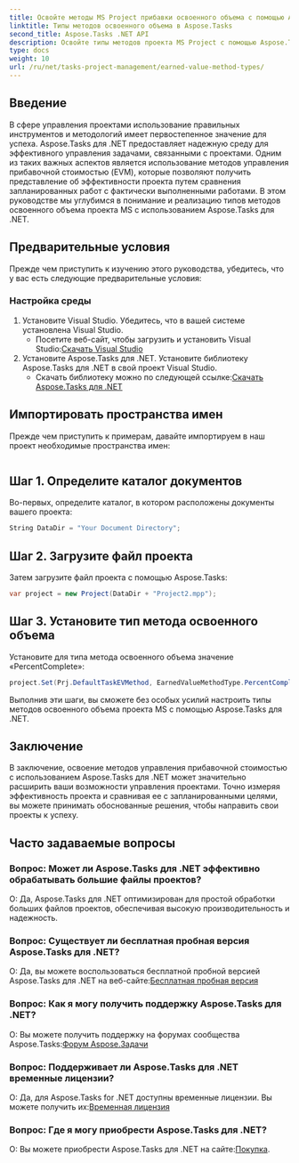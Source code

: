 ```yaml
---
title: Освойте методы MS Project прибавки освоенного объема с помощью Aspose.Tasks
linktitle: Типы методов освоенного объема в Aspose.Tasks
second_title: Aspose.Tasks .NET API
description: Освойте типы методов проекта MS Project с помощью Aspose.Tasks для .NET. Повышайте эффективность управления проектами без особых усилий.
type: docs
weight: 10
url: /ru/net/tasks-project-management/earned-value-method-types/
---
```

## Введение
В сфере управления проектами использование правильных инструментов и методологий имеет первостепенное значение для успеха. Aspose.Tasks для .NET предоставляет надежную среду для эффективного управления задачами, связанными с проектами. Одним из таких важных аспектов является использование методов управления прибавочной стоимостью (EVM), которые позволяют получить представление об эффективности проекта путем сравнения запланированных работ с фактически выполненными работами. В этом руководстве мы углубимся в понимание и реализацию типов методов освоенного объема проекта MS с использованием Aspose.Tasks для .NET.
## Предварительные условия
Прежде чем приступить к изучению этого руководства, убедитесь, что у вас есть следующие предварительные условия:
### Настройка среды
1. Установите Visual Studio. Убедитесь, что в вашей системе установлена Visual Studio.
   -  Посетите веб-сайт, чтобы загрузить и установить Visual Studio:[Скачать Visual Studio](https://visualstudio.microsoft.com/downloads/)
2. Установите Aspose.Tasks для .NET. Установите библиотеку Aspose.Tasks для .NET в свой проект Visual Studio.
   -  Скачать библиотеку можно по следующей ссылке:[Скачать Aspose.Tasks для .NET](https://releases.aspose.com/tasks/net/)

## Импортировать пространства имен
Прежде чем приступить к примерам, давайте импортируем в наш проект необходимые пространства имен:
```csharp

```

## Шаг 1. Определите каталог документов
Во-первых, определите каталог, в котором расположены документы вашего проекта:
```csharp
String DataDir = "Your Document Directory";
```
## Шаг 2. Загрузите файл проекта
Затем загрузите файл проекта с помощью Aspose.Tasks:
```csharp
var project = new Project(DataDir + "Project2.mpp");
```
## Шаг 3. Установите тип метода освоенного объема
Установите для типа метода освоенного объема значение «PercentComplete»:
```csharp
project.Set(Prj.DefaultTaskEVMethod, EarnedValueMethodType.PercentComplete);
```
Выполнив эти шаги, вы сможете без особых усилий настроить типы методов освоенного объема проекта MS с помощью Aspose.Tasks для .NET.

## Заключение
В заключение, освоение методов управления прибавочной стоимостью с использованием Aspose.Tasks для .NET может значительно расширить ваши возможности управления проектами. Точно измеряя эффективность проекта и сравнивая ее с запланированными целями, вы можете принимать обоснованные решения, чтобы направить свои проекты к успеху.
## Часто задаваемые вопросы
### Вопрос: Может ли Aspose.Tasks для .NET эффективно обрабатывать большие файлы проектов?
О: Да, Aspose.Tasks для .NET оптимизирован для простой обработки больших файлов проектов, обеспечивая высокую производительность и надежность.
### Вопрос: Существует ли бесплатная пробная версия Aspose.Tasks для .NET?
О: Да, вы можете воспользоваться бесплатной пробной версией Aspose.Tasks для .NET на веб-сайте:[Бесплатная пробная версия](https://releases.aspose.com/)
### Вопрос: Как я могу получить поддержку Aspose.Tasks для .NET?
 О: Вы можете получить поддержку на форумах сообщества Aspose.Tasks:[Форум Aspose.Задачи](https://forum.aspose.com/c/tasks/15)
### Вопрос: Поддерживает ли Aspose.Tasks для .NET временные лицензии?
 О: Да, для Aspose.Tasks for .NET доступны временные лицензии. Вы можете получить их:[Временная лицензия](https://purchase.aspose.com/temporary-license/)
### Вопрос: Где я могу приобрести Aspose.Tasks для .NET?
 О: Вы можете приобрести Aspose.Tasks для .NET на сайте:[Покупка](https://purchase.aspose.com/buy).